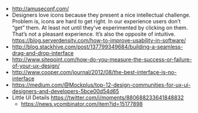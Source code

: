 - http://amuseconf.com/
- Designers love icons because they present a nice intellectual challenge. Problem is, icons are hard to get right. In our experience users don’t “get” them. At least not until they’ve experimented by clicking on them. That’s not a pleasant experience. It’s also the opposite of intuitive. https://blog.serverdensity.com/how-to-improve-usability-in-software/
- http://blog.stackhive.com/post/137799349684/building-a-seamless-drag-and-drop-interface
- http://www.sitepoint.com/how-do-you-measure-the-success-or-failure-of-your-ux-design/
- http://www.cooper.com/journal/2012/08/the-best-interface-is-no-interface
- https://medium.com/@Mockplus/top-12-design-communities-for-ux-ui-designers-and-developers-5bce00d54d65
- Little UI Details https://twitter.com/i/moments/880688233641848832
  - https://news.ycombinator.com/item?id=15177898
